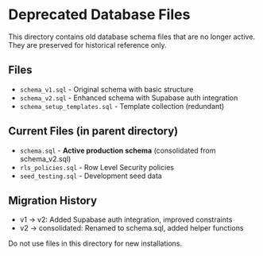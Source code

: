 # Deprecated Database Files

This directory contains old database schema files that are no longer active.
They are preserved for historical reference only.

## Files

- `schema_v1.sql` - Original schema with basic structure
- `schema_v2.sql` - Enhanced schema with Supabase auth integration  
- `schema_setup_templates.sql` - Template collection (redundant)

## Current Files (in parent directory)

- `schema.sql` - **Active production schema** (consolidated from schema_v2.sql)
- `rls_policies.sql` - Row Level Security policies
- `seed_testing.sql` - Development seed data

## Migration History

- v1 → v2: Added Supabase auth integration, improved constraints
- v2 → consolidated: Renamed to schema.sql, added helper functions

Do not use files in this directory for new installations.
